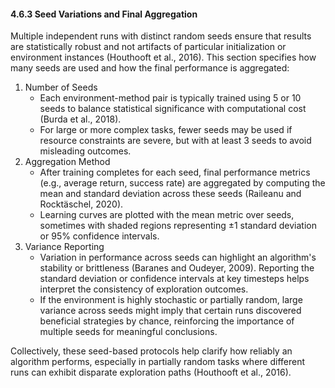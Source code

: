 #### 4.6.3 Seed Variations and Final Aggregation

Multiple independent runs with distinct random seeds ensure that results are statistically robust and not artifacts of particular initialization or environment instances (Houthooft et al., 2016). This section specifies how many seeds are used and how the final performance is aggregated:
1. Number of Seeds
   - Each environment-method pair is typically trained using 5 or 10 seeds to balance statistical significance with computational cost (Burda et al., 2018).
   - For large or more complex tasks, fewer seeds may be used if resource constraints are severe, but with at least 3 seeds to avoid misleading outcomes.
2. Aggregation Method
   - After training completes for each seed, final performance metrics (e.g., average return, success rate) are aggregated by computing the mean and standard deviation across these seeds (Raileanu and Rocktäschel, 2020).
   - Learning curves are plotted with the mean metric over seeds, sometimes with shaded regions representing ±1 standard deviation or 95% confidence intervals.
3. Variance Reporting
   - Variation in performance across seeds can highlight an algorithm's stability or brittleness (Baranes and Oudeyer, 2009). Reporting the standard deviation or confidence intervals at key timesteps helps interpret the consistency of exploration outcomes.
   - If the environment is highly stochastic or partially random, large variance across seeds might imply that certain runs discovered beneficial strategies by chance, reinforcing the importance of multiple seeds for meaningful conclusions.

Collectively, these seed-based protocols help clarify how reliably an algorithm performs, especially in partially random tasks where different runs can exhibit disparate exploration paths (Houthooft et al., 2016).
